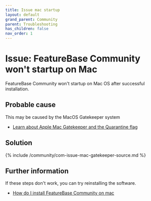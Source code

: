 ```yaml
---
title: Issue mac startup
layout: default
grand_parent: Community
parent: Troubleshooting
has_children: false
nav_order: 1
---
```


# Issue: FeatureBase Community won't startup on Mac

FeatureBase Community won't startup on Mac OS after successful installation.

## Probable cause

This may be caused by the MacOS Gatekeeper system
* [Learn about Apple Mac Gatekeeper and the Quarantine flag](https://support.apple.com/en-gb/HT202491 )

## Solution

{% include /community/com-issue-mac-gatekeeper-source.md %}


## Further information

If these steps don't work, you can try reinstalling the software.

* [How do I install FeatureBase Community on mac](/docs/community/com-install-mac)
